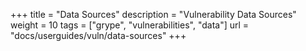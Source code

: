 +++
title = "Data Sources"
description = "Vulnerability Data Sources"
weight = 10
tags = ["grype", "vulnerabilities", "data"]
url = "docs/userguides/vuln/data-sources"
+++
